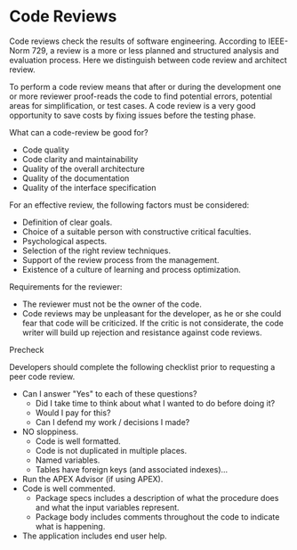 # Code Reviews

Code reviews check the results of software engineering. According to IEEE-Norm 729, a review is a more or less planned and structured analysis and evaluation process. Here we distinguish between code review and architect review. 

To perform a code review means that after or during the development one or more reviewer proof-reads the code to find potential errors, potential areas for simplification, or test cases. A code review is a very good opportunity to save costs by fixing issues before the testing phase.

What can a code-review be good for?

* Code quality
* Code clarity and maintainability
* Quality of the overall architecture
* Quality of the documentation
* Quality of the interface specification

For an effective review, the following factors must be considered:

* Definition of clear goals.
* Choice of a suitable person with constructive critical faculties.
* Psychological aspects.
* Selection of the right review techniques.
* Support of the review process from the management.
* Existence of a culture of learning and process optimization. 
 
Requirements for the reviewer: 

* The reviewer must not be the owner of the code.
* Code reviews may be unpleasant for the developer, as he or she could fear that code will be criticized. If the critic is not considerate, the code writer will build up rejection and resistance against code reviews.

Precheck

Developers should complete the following checklist prior to requesting a peer code review.

* Can I answer "Yes" to each of these questions?
  - Did I take time to think about what I wanted to do before doing it?
  - Would I pay for this?
  - Can I defend my work / decisions I made?
* NO sloppiness.
  - Code is well formatted.
  - Code is not duplicated in multiple places.
  - Named variables.
  - Tables have foreign keys (and associated indexes)...
* Run the APEX Advisor (if using APEX).
* Code is well commented.
  - Package specs includes a description of what the procedure does and what the input variables represent.
  - Package body includes comments throughout the code to indicate what is happening.
* The application includes end user help.